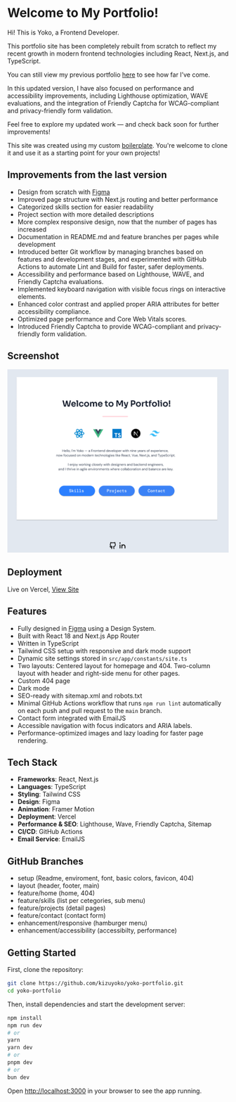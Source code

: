 # Welcome to My Portfolio!

Hi! This is Yoko, a Frontend Developer.

This portfolio site has been completely rebuilt from scratch to reflect my recent growth in modern frontend technologies including React, Next.js, and TypeScript.

You can still view my previous portfolio [here](https://portfolioyoko.vercel.app) to see how far I’ve come.

In this updated version, I have also focused on performance and accessibility improvements, including Lighthouse optimization, WAVE evaluations, and the integration of Friendly Captcha for WCAG-compliant and privacy-friendly form validation. 

Feel free to explore my updated work — and check back soon for further improvements!

This site was created using my custom [boilerplate](https://boilerplate-react-nextjs-typescript.vercel.app/). You're welcome to clone it and use it as a starting point for your own projects!

## Improvements from the last version
- Design from scratch with [Figma](https://www.figma.com/design/jawKCOfRFJjaRytr5RtJDm/Yoko-Portfolio?node-id=63-38&t=e8XsOdkiLwFETs5y-1)
- Improved page structure with Next.js routing and better performance
- Categorized skills section for easier readability
- Project section with more detailed descriptions
- More complex responsive design, now that the number of pages has increased
- Documentation in README.md and feature branches per pages while development
- Introduced better Git workflow by managing branches based on features and development stages, and experimented with GitHub Actions to automate Lint and Build for faster, safer deployments.
- Accessibility and performance based on Lighthouse, WAVE, and Friendly Captcha evaluations.
- Implemented keyboard navigation with visible focus rings on interactive elements.
- Enhanced color contrast and applied proper ARIA attributes for better accessibility compliance.
- Optimized page performance and Core Web Vitals scores.
- Introduced Friendly Captcha to provide WCAG-compliant and privacy-friendly form validation.

## Screenshot

![Screenshot](./public/screenshot.png) 

## Deployment

Live on Vercel, [View Site](https://yoko-portfolio-kappa.vercel.app/)

## Features

- Fully designed in [Figma](https://www.figma.com/design/jawKCOfRFJjaRytr5RtJDm/Yoko-Portfolio?node-id=63-38&t=e8XsOdkiLwFETs5y-1) using a Design System.
- Built with React 18 and Next.js App Router
- Written in TypeScript
- Tailwind CSS setup with responsive and dark mode support
- Dynamic site settings stored in `src/app/constants/site.ts`
- Two layouts: Centered layout for homepage and 404. Two-column layout with header and right-side menu for other pages.
- Custom 404 page
- Dark mode
- SEO-ready with sitemap.xml and robots.txt
- Minimal GitHub Actions workflow that runs `npm run lint` automatically on each push and pull request to the `main` branch. 
- Contact form integrated with EmailJS
- Accessible navigation with focus indicators and ARIA labels.
- Performance-optimized images and lazy loading for faster page rendering.

## Tech Stack

- **Frameworks**: React, Next.js
- **Languages**: TypeScript
- **Styling**: Tailwind CSS
- **Design**: Figma
- **Animation**: Framer Motion
- **Deployment**: Vercel
- **Performance & SEO**: Lighthouse, Wave, Friendly Captcha, Sitemap
- **CI/CD**: GitHub Actions
- **Email Service**: EmailJS

## GitHub Branches
- setup (Readme, enviroment, font, basic colors, favicon, 404) 
- layout (header, footer, main)
- feature/home (home, 404)
- feature/skills (list per cetegories, sub menu) 
- feature/projects (detail pages)
- feature/contact (contact form)
- enhancement/responsive (hamburger menu)
- enhancement/accessibility (accessibilty, performance)

## Getting Started

First, clone the repository:

```bash
git clone https://github.com/kizuyoko/yoko-portfolio.git
cd yoko-portfolio
```
Then, install dependencies and start the development server:

```bash
npm install
npm run dev
# or
yarn
yarn dev
# or
pnpm dev
# or
bun dev
```

Open [http://localhost:3000](http://localhost:3000)  in your browser to see the app running.

